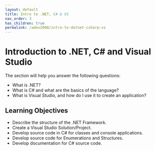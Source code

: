 ```yaml
---
layout: default
title: Intro to .NET, C# & VS
nav_order: 3
has_children: true
permalink: /adev2008/intro-to-dotnet-csharp-vs
---
```


# Introduction to .NET, C# and Visual Studio

The section will help you answer the following questions:

- What is .NET? 
- What is C# and what are the basics of the language?
- What is Visual Studio, and how do I use it to create an application?

## Learning Objectives

- Describe the structure of the .NET Framework. 
- Create a Visual Studio Solution/Project.
- Develop source code in C# for classes and console applications.
- Develop source code for Enumerations and Structures.
- Develop documentation for C# source code.